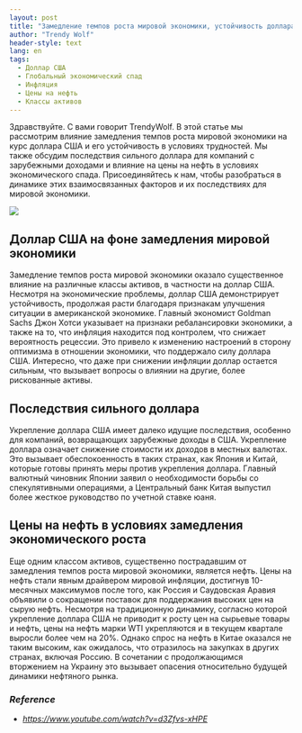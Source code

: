 ```yaml
---
layout: post
title: "Замедление темпов роста мировой экономики, устойчивость доллара США и взаимосвязанные факторы"
author: "Trendy Wolf"
header-style: text
lang: en
tags:
  - Доллар США
  - Глобальный экономический спад
  - Инфляция
  - Цены на нефть
  - Классы активов
---
```


Здравствуйте. С вами говорит TrendyWolf. В этой статье мы рассмотрим влияние замедления темпов роста мировой экономики на курс доллара США и его устойчивость в условиях трудностей. Мы также обсудим последствия сильного доллара для компаний с зарубежными доходами и влияние на цены на нефть в условиях экономического спада. Присоединяйтесь к нам, чтобы разобраться в динамике этих взаимосвязанных факторов и их последствиях для мировой экономики.

<img
    src="https://i.ytimg.com/vi/d3Zfvs-xHPE/hqdefault.jpg"
/>


## Доллар США на фоне замедления мировой экономики
Замедление темпов роста мировой экономики оказало существенное влияние на различные классы активов, в частности на доллар США. Несмотря на экономические проблемы, доллар США демонстрирует устойчивость, продолжая расти благодаря признакам улучшения ситуации в американской экономике. Главный экономист Goldman Sachs Джон Хотси указывает на признаки ребалансировки экономики, а также на то, что инфляция находится под контролем, что снижает вероятность рецессии. Это привело к изменению настроений в сторону оптимизма в отношении экономики, что поддержало силу доллара США. Интересно, что даже при снижении инфляции доллар остается сильным, что вызывает вопросы о влиянии на другие, более рискованные активы.

## Последствия сильного доллара
Укрепление доллара США имеет далеко идущие последствия, особенно для компаний, возвращающих зарубежные доходы в США. Укрепление доллара означает снижение стоимости их доходов в местных валютах. Это вызывает обеспокоенность в таких странах, как Япония и Китай, которые готовы принять меры против укрепления доллара. Главный валютный чиновник Японии заявил о необходимости борьбы со спекулятивными операциями, а Центральный банк Китая выпустил более жесткое руководство по учетной ставке юаня.

## Цены на нефть в условиях замедления экономического роста
Еще одним классом активов, существенно пострадавшим от замедления темпов роста мировой экономики, является нефть. Цены на нефть стали явным драйвером мировой инфляции, достигнув 10-месячных максимумов после того, как Россия и Саудовская Аравия объявили о сокращении поставок для поддержания высоких цен на сырую нефть. Несмотря на традиционную динамику, согласно которой укрепление доллара США не приводит к росту цен на сырьевые товары и нефть, цены на нефть марки WTI укрепляются и в текущем квартале выросли более чем на 20%. Однако спрос на нефть в Китае оказался не таким высоким, как ожидалось, что отразилось на закупках в других странах, включая Россию. В сочетании с продолжающимся вторжением на Украину это вызывает опасения относительно будущей динамики нефтяного рынка.


### _Reference_
- _https://www.youtube.com/watch?v=d3Zfvs-xHPE_

